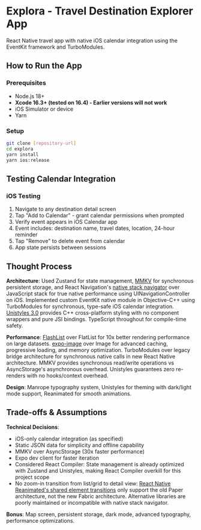 # Explora - Travel Destination Explorer App

React Native travel app with native iOS calendar integration using the EventKit framework and TurboModules.

## How to Run the App

### Prerequisites
- Node.js 18+
- **Xcode 16.3+ (tested on 16.4) - Earlier versions will not work**
- iOS Simulator or device
- Yarn

### Setup
```bash
git clone [repository-url]
cd explora
yarn install
yarn ios:release
```

## Testing Calendar Integration

### iOS Testing
1. Navigate to any destination detail screen
2. Tap "Add to Calendar" - grant calendar permissions when prompted
3. Verify event appears in iOS Calendar app
4. Event includes: destination name, travel dates, location, 24-hour reminder
5. Tap "Remove" to delete event from calendar
6. App state persists between sessions

## Thought Process

**Architecture**: Used Zustand for state management, [MMKV](https://github.com/mrousavy/react-native-mmkv) for synchronous persistent storage, and React Navigation's [native stack navigator](https://reactnavigation.org/docs/native-stack-navigator/) over JavaScript stack for true native performance using UINavigationController on iOS. Implemented custom EventKit native module in Objective-C++ using TurboModules for synchronous, type-safe iOS calendar integration. [Unistyles 3.0](https://www.unistyl.es/v3/start/introduction) provides C++ cross-platform styling with no component wrappers and pure JSI bindings. TypeScript throughout for compile-time safety.

**Performance**: [FlashList](https://shopify.github.io/flash-list/) over FlatList for 10x better rendering performance on large datasets. [expo-image](https://docs.expo.dev/versions/latest/sdk/image/) over Image for advanced caching, progressive loading, and memory optimization. TurboModules over legacy bridge architecture for synchronous native calls in new React Native architecture. MMKV provides synchronous read/write operations vs AsyncStorage's asynchronous overhead. Unistyles guarantees zero re-renders with no hooks/context overhead.

**Design**: Manrope typography system, Unistyles for theming with dark/light mode support, Reanimated for smooth animations.

## Trade-offs & Assumptions

**Technical Decisions**:
- iOS-only calendar integration (as specified)
- Static JSON data for simplicity and offline capability  
- MMKV over AsyncStorage (30x faster performance)
- Expo dev client for faster iteration
- Considered React Compiler: State management is already optimized with Zustand and Unistyles, making React Compiler overkill for this project scope
- No zoom-in transition from list/grid to detail view: [React Native Reanimated's shared element transitions](https://docs.swmansion.com/react-native-reanimated/docs/shared-element-transitions/overview/#remarks) only support the old Paper architecture, not the new Fabric architecture. Alternative libraries are poorly maintained or incompatible with native stack navigator.

**Bonus**: Map screen, persistent storage, dark mode, advanced typography, performance optimizations.
